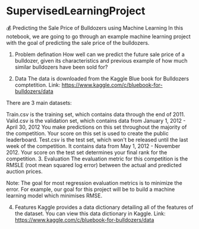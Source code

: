 # SupervisedLearningProject

💰 Predicting the Sale Price of Bulldozers using Machine Learning
In this notebook, we are going to go through an example machine learning project with the goal of predicting the sale price of the bulldozers.

1. Problem defination
How well can we predict the future sale price of a bulldozer, given its characteristics and previous example of how much similar bulldozers have been sold for?

2. Data
The data is downloaded from the Kaggle Blue book for Bulldozers comptetition. Link: https://www.kaggle.com/c/bluebook-for-bulldozers/data

There are 3 main datasets:

Train.csv is the training set, which contains data through the end of 2011.
Valid.csv is the validation set, which contains data from January 1, 2012 - April 30, 2012 You make predictions on this set throughout the majority of the competition. Your score on this set is used to create the public leaderboard.
Test.csv is the test set, which won't be released until the last week of the competition. It contains data from May 1, 2012 - November 2012. Your score on the test set determines your final rank for the competition.
3. Evaluation
The evaluation metric for this competition is the RMSLE (root mean squared log error) between the actual and predicted auction prices.

Note: The goal for most regression evaluation metrics is to minimize the error. For example, our goal for this project will be to build a machine learning model which minimises RMSE.

4. Features
Kaggle provides a data dictionary detailing all of the features of the dataset. You can view this data dictionary in Kaggle. Link: https://www.kaggle.com/c/bluebook-for-bulldozers/data

